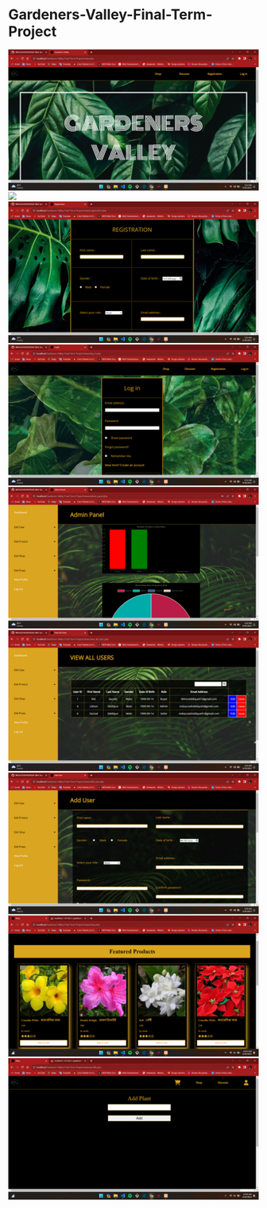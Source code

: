 # Gardeners-Valley-Final-Term-Project
<img src="./ui_design/Screenshot (92).png">
<img src="./ui_design/Screenshot (93).png">
<img src="./ui_design/Screenshot (94).png">
<img src="./ui_design/Screenshot (95).png">
<img src="./ui_design/Screenshot (96).png">
<img src="./ui_design/Screenshot (97).png">
<img src="./ui_design/Screenshot (98).png">
<img src="./ui_design/Screenshot (99).png">
<img src="./ui_design/Screenshot (100).png">

